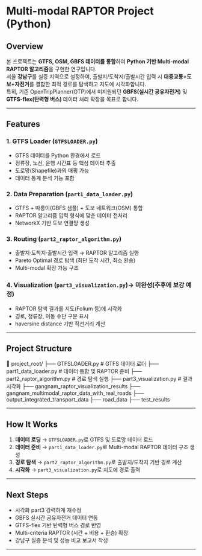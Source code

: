 #  Multi-modal RAPTOR Project (Python)

##  Overview
본 프로젝트는 **GTFS, OSM, GBFS 데이터를 통합**하여 **Python 기반 Multi-modal RAPTOR 알고리즘**을 구현한 연구입니다.  
서울 **강남구**를 실증 지역으로 설정하여, 출발지/도착지/출발시간 입력 시 **대중교통+도보+자전거**를 결합한 최적 경로를 탐색하고 지도에 시각화합니다.  
특히, 기존 OpenTripPlanner(OTP)에서 미지원되던 **GBFS(실시간 공유자전거)** 및 **GTFS-flex(탄력형 버스)** 데이터 처리 확장을 목표로 합니다.

---

##  Features

### 1. GTFS Loader (`GTFSLOADER.py`)
- GTFS 데이터를 Python 환경에서 로드
- 정류장, 노선, 운행 시간표 등 핵심 데이터 추출
- 도로망(Shapefile)과의 매핑 가능
- 데이터 통계 분석 기능 포함

### 2. Data Preparation (`part1_data_loader.py`)
- GTFS + 따릉이(GBFS 샘플) + 도보 네트워크(OSM) 통합
- RAPTOR 알고리즘 입력 형식에 맞춘 데이터 전처리
- NetworkX 기반 도보 연결망 생성

### 3. Routing (`part2_raptor_algorithm.py`)
- 출발지·도착지·출발시간 입력 → RAPTOR 알고리즘 실행
- Pareto Optimal 경로 탐색 (최단 도착 시간, 최소 환승)
- Multi-modal 확장 가능 구조

### 4. Visualization (`part3_visualization.py`)-> 미완성(추후에 보강 예정)
- RAPTOR 탐색 결과를 지도(Folium 등)에 시각화
- 경로, 정류장, 이동 수단 구분 표시
- haversine distance 기반 직선거리 계산

---

##  Project Structure
📁 project_root/
├── GTFSLOADER.py # GTFS 데이터 로더
├── part1_data_loader.py # 데이터 통합 및 RAPTOR 준비
├── part2_raptor_algorithm.py # 경로 탐색 실행
├── part3_visualization.py # 결과 시각화
├── gangnam_raptor_visualization_results
├── gangnam_multimodal_raptor_data_with_real_roads
├── output_integrated_transport_data
├── road_data
├── test_results


---

##  How It Works
1. **데이터 로딩** → `GTFSLOADER.py`로 GTFS 및 도로망 데이터 로드
2. **데이터 준비** → `part1_data_loader.py`로 Multi-modal RAPTOR 데이터 구조 생성
3. **경로 탐색** → `part2_raptor_algorithm.py`로 출발지/도착지 기반 경로 계산
4. **시각화** → `part3_visualization.py`로 지도에 경로 출력

---

##  Next Steps
- 시각화 part3 강력하게 재수정
- GBFS 실시간 공유자전거 데이터 연동
- GTFS-flex 기반 탄력형 버스 경로 반영
- Multi-criteria RAPTOR (시간 + 비용 + 환승) 확장
- 강남구 실증 분석 및 성능 비교 보고서 작성

---

